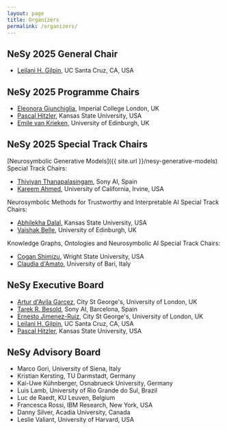 ```yaml
---
layout: page
title: Organizers
permalink: /organizers/
---
```


## NeSy 2025 General Chair
- [Leilani H. Gilpin](https://people.ucsc.edu/~lgilpin/), UC Santa Cruz, CA, USA

## NeSy 2025 Programme Chairs
- [Eleonora Giunchiglia](https://profiles.imperial.ac.uk/e.giunchiglia), Imperial College London, UK 
- [Pascal Hitzler](https://www.cs.ksu.edu/about/people/faculty/hitzler/), Kansas State University, USA
- [Emile van Krieken](https://www.emilevankrieken.com/), University of Edinburgh, UK 

## NeSy 2025 Special Track Chairs
[Neurosymbolic Generative Models]({{ site.url }}/nesy-generative-models) Special Track Chairs:
- [Thiviyan Thanapalasingam](https://scholar.google.co.uk/citations?user=F2PvjdUAAAAJ&hl=en), Sony AI, Spain
- [Kareem Ahmed](https://kareemahmed.com/), University of California, Irvine, USA

Neurosymbolic Methods for Trustworthy and Interpretable AI Special Track Chairs:
- [Abhilekha Dalal](https://scholar.google.com/citations?user=41YgTS4AAAAJ&hl=en), Kansas State University, USA
- [Vaishak Belle](https://vaishakbelle.com/), University of Edinburgh, UK

Knowledge Graphs, Ontologies and Neurosymbolic AI Special Track Chairs:
- [Cogan Shimizu](https://cogan-shimizu.github.io/), Wright State University, USA
- [Claudia d'Amato](https://www.uniba.it/it/docenti/damato-claudia), University of Bari, Italy

## NeSy Executive Board
- [Artur d'Avila Garcez](https://www.staff.city.ac.uk/~aag/), City St George's, University of London, UK
- [Tarek R. Besold](https://ai.sony/people/Tarek-Besold/), Sony AI, Barcelona, Spain
- [Ernesto Jimenez-Ruiz](https://www.city.ac.uk/about/people/academics/ernesto-jimenez-ruiz), City St George's, University of London, UK 
- [Leilani H. Gilpin](https://people.ucsc.edu/~lgilpin/), UC Santa Cruz, CA, USA
- [Pascal Hitzler](https://www.cs.ksu.edu/about/people/faculty/hitzler/), Kansas State University, USA

## NeSy Advisory Board
- Marco Gori, University of Siena, Italy
- Kristian Kersting, TU Darmstadt, Germany 
- Kai-Uwe Kühnberger, Osnabrueck University, Germany 
- Luis Lamb, University of Rio Grande do Sul, Brazil
- Luc de Raedt, KU Leuven, Belgium 
- Francesca Rossi, IBM Research, New York, USA
- Danny Silver, Acadia University, Canada
- Leslie Valiant, University of Harvard, USA
